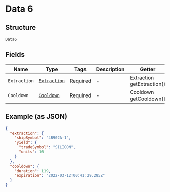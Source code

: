 
# Data 6

## Structure

`Data6`

## Fields

| Name | Type | Tags | Description | Getter | Setter |
|  --- | --- | --- | --- | --- | --- |
| `Extraction` | [`Extraction`](../../doc/models/extraction.md) | Required | - | Extraction getExtraction() | setExtraction(Extraction extraction) |
| `Cooldown` | [`Cooldown`](../../doc/models/cooldown.md) | Required | - | Cooldown getCooldown() | setCooldown(Cooldown cooldown) |

## Example (as JSON)

```json
{
  "extraction": {
    "shipSymbol": "4B902A-1",
    "yield": {
      "tradeSymbol": "SILICON",
      "units": 16
    }
  },
  "cooldown": {
    "duration": 119,
    "expiration": "2022-03-12T00:41:29.285Z"
  }
}
```

